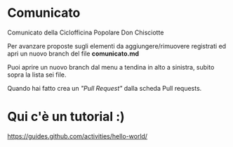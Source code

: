 # Comunicato
Comunicato della Ciclofficina Popolare Don Chisciotte

Per avanzare proposte sugli elementi da aggiungere/rimuovere registrati ed apri un nuovo branch del file **comunicato.md**

Puoi aprire un nuovo branch dal menu a tendina in alto a sinistra, subito sopra la lista sei file.

Quando hai fatto crea un *"Pull Request"* dalla scheda Pull requests.

# Qui c'è un tutorial :)
https://guides.github.com/activities/hello-world/
